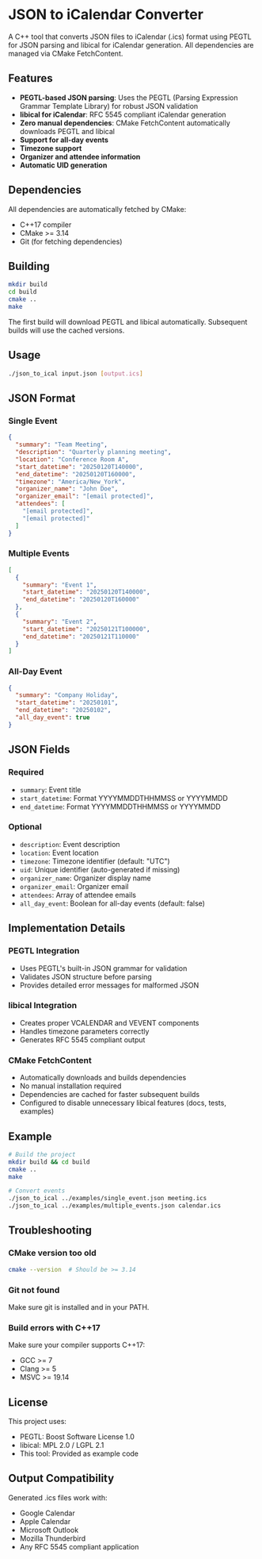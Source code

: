 # JSON to iCalendar Converter

A C++ tool that converts JSON files to iCalendar (.ics) format using PEGTL for JSON parsing and libical for iCalendar generation. All dependencies are managed via CMake FetchContent.

## Features

- **PEGTL-based JSON parsing**: Uses the PEGTL (Parsing Expression Grammar Template Library) for robust JSON validation
- **libical for iCalendar**: RFC 5545 compliant iCalendar generation
- **Zero manual dependencies**: CMake FetchContent automatically downloads PEGTL and libical
- **Support for all-day events**
- **Timezone support**
- **Organizer and attendee information**
- **Automatic UID generation**

## Dependencies

All dependencies are automatically fetched by CMake:
- C++17 compiler
- CMake >= 3.14
- Git (for fetching dependencies)

## Building

```bash
mkdir build
cd build
cmake ..
make
```

The first build will download PEGTL and libical automatically. Subsequent builds will use the cached versions.

## Usage

```bash
./json_to_ical input.json [output.ics]
```

## JSON Format

### Single Event

```json
{
  "summary": "Team Meeting",
  "description": "Quarterly planning meeting",
  "location": "Conference Room A",
  "start_datetime": "20250120T140000",
  "end_datetime": "20250120T160000",
  "timezone": "America/New_York",
  "organizer_name": "John Doe",
  "organizer_email": "[email protected]",
  "attendees": [
    "[email protected]",
    "[email protected]"
  ]
}
```

### Multiple Events

```json
[
  {
    "summary": "Event 1",
    "start_datetime": "20250120T140000",
    "end_datetime": "20250120T160000"
  },
  {
    "summary": "Event 2",
    "start_datetime": "20250121T100000",
    "end_datetime": "20250121T110000"
  }
]
```

### All-Day Event

```json
{
  "summary": "Company Holiday",
  "start_datetime": "20250101",
  "end_datetime": "20250102",
  "all_day_event": true
}
```

## JSON Fields

### Required
- `summary`: Event title
- `start_datetime`: Format YYYYMMDDTHHMMSS or YYYYMMDD
- `end_datetime`: Format YYYYMMDDTHHMMSS or YYYYMMDD

### Optional
- `description`: Event description
- `location`: Event location
- `timezone`: Timezone identifier (default: "UTC")
- `uid`: Unique identifier (auto-generated if missing)
- `organizer_name`: Organizer display name
- `organizer_email`: Organizer email
- `attendees`: Array of attendee emails
- `all_day_event`: Boolean for all-day events (default: false)

## Implementation Details

### PEGTL Integration
- Uses PEGTL's built-in JSON grammar for validation
- Validates JSON structure before parsing
- Provides detailed error messages for malformed JSON

### libical Integration
- Creates proper VCALENDAR and VEVENT components
- Handles timezone parameters correctly
- Generates RFC 5545 compliant output

### CMake FetchContent
- Automatically downloads and builds dependencies
- No manual installation required
- Dependencies are cached for faster subsequent builds
- Configured to disable unnecessary libical features (docs, tests, examples)

## Example

```bash
# Build the project
mkdir build && cd build
cmake ..
make

# Convert events
./json_to_ical ../examples/single_event.json meeting.ics
./json_to_ical ../examples/multiple_events.json calendar.ics
```

## Troubleshooting

### CMake version too old
```bash
cmake --version  # Should be >= 3.14
```

### Git not found
Make sure git is installed and in your PATH.

### Build errors with C++17
Make sure your compiler supports C++17:
- GCC >= 7
- Clang >= 5
- MSVC >= 19.14

## License

This project uses:
- PEGTL: Boost Software License 1.0
- libical: MPL 2.0 / LGPL 2.1
- This tool: Provided as example code

## Output Compatibility

Generated .ics files work with:
- Google Calendar
- Apple Calendar
- Microsoft Outlook  
- Mozilla Thunderbird
- Any RFC 5545 compliant application
